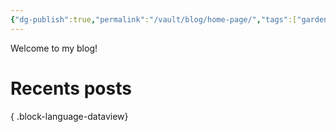 ```yaml
---
{"dg-publish":true,"permalink":"/vault/blog/home-page/","tags":["gardenEntry","gardenEntry","gardenEntry"]}
---
```


Welcome to my blog!

# Recents posts

{ .block-language-dataview}
